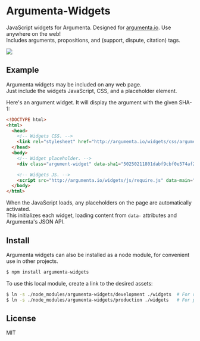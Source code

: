 
# Argumenta-Widgets

JavaScript widgets for Argumenta. Designed for [argumenta.io](http://argumenta.io). Use anywhere on the web!  
Includes arguments, propositions, and (support, dispute, citation) tags.

<img src="https://raw.github.com/argumenta/argumenta-widgets/master/examples/images/argument.png">

## Example

Argumenta widgets may be included on any web page.  
Just include the widgets JavaScript, CSS, and a placeholder element.  

Here's an argument widget. It will display the argument with the given SHA-1:  

```html
<!DOCTYPE html>
<html>
  <head>
    <!-- Widgets CSS. -->
    <link rel="stylesheet" href="http://argumenta.io/widgets/css/argumenta.css">
  </head>
  <body>
    <!-- Widget placeholder. -->
    <div class="argument-widget" data-sha1="50250211801dabf9cbf0e574af270ba2c3fe83cb"></div>

    <!-- Widgets JS. -->
    <script src="http://argumenta.io/widgets/js/require.js" data-main="/widgets/js/main"></script>
  </body>
</html>
```

When the JavaScript loads, any placeholders on the page are automatically activated.  
This initializes each widget, loading content from `data-` attributes and Argumenta's JSON API.


## Install

Argumenta widgets can also be installed as a node module, for convenient use in other projects.

```bash
$ npm install argumenta-widgets
```

To use this local module, create a link to the desired assets:

```bash
$ ln -s ./node_modules/argumenta-widgets/development ./widgets  # For development.
$ ln -s ./node_modules/argumenta-widgets/production ./widgets   # For production.
```


## License

MIT
